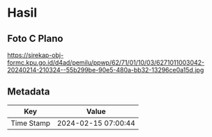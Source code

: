 # Hasil

## Foto C Plano

https://sirekap-obj-formc.kpu.go.id/d4ad/pemilu/ppwp/62/71/01/10/03/6271011003042-20240214-210324--55b299be-90e5-480a-bb32-13296ce0a15d.jpg


## Metadata

| Key        | Value               |
| ---------- | ------------------- |
| Time Stamp | 2024-02-15 07:00:44 |



